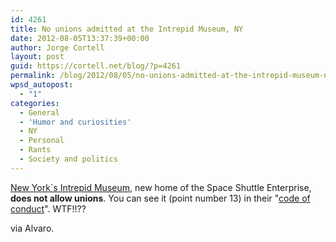 ```yaml
---
id: 4261
title: No unions admitted at the Intrepid Museum, NY
date: 2012-08-05T13:37:39+00:00
author: Jorge Cortell
layout: post
guid: https://cortell.net/blog/?p=4261
permalink: /blog/2012/08/05/no-unions-admitted-at-the-intrepid-museum-ny/
wpsd_autopost:
  - "1"
categories:
  - General
  - 'Humor and curiosities'
  - NY
  - Personal
  - Rants
  - Society and politics
---
```

<a title="https://www.intrepidmuseum.org" href="https://www.intrepidmuseum.org" target="_blank">New York`s Intrepid Museum</a>, new home of the Space Shuttle Enterprise, **does not allow unions**. You can see it (point number 13) in their "<a title="https://www.intrepidmuseum.org/Plan-Your-Visit/Code-of-Conduct.aspx" href="https://www.intrepidmuseum.org/Plan-Your-Visit/Code-of-Conduct.aspx" target="_blank">code of conduct</a>". WTF!!??

via Alvaro.